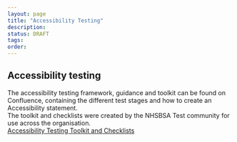 ```yaml
---
layout: page
title: "Accessibility Testing"
description: 
status: DRAFT
tags:
order:
---
```

## Accessibility testing  

 The accessibility testing framework, guidance and toolkit can be found on Confluence, containing the different test stages and how to create an Accessibility statement.  
 The toolkit and checklists were created by the NHSBSA Test community for use across the organisation.  
 [Accessibility Testing Toolkit and Checklists][toolkit]

 [toolkit]: https://bsa2468.atlassian.net/wiki/spaces/CoP/pages/420806732/ACCESSIBILITY+TESTING+-+Core+Test+Framework+2
     